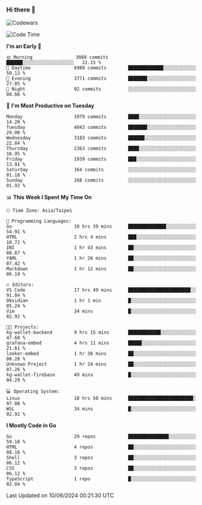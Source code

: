 ### Hi there 👋

![Codewars](https://www.codewars.com/users/omegaatt36/badges/small)

<!--START_SECTION:waka-->
![Code Time](http://img.shields.io/badge/Code%20Time-2%2C502%20hrs%2021%20mins-blue)

**I'm an Early 🐤** 

```text
🌞 Morning                3088 commits        ██████░░░░░░░░░░░░░░░░░░░   22.15 % 
🌆 Daytime                6988 commits        █████████████░░░░░░░░░░░░   50.13 % 
🌃 Evening                3771 commits        ███████░░░░░░░░░░░░░░░░░░   27.05 % 
🌙 Night                  92 commits          ░░░░░░░░░░░░░░░░░░░░░░░░░   00.66 % 
```
📅 **I'm Most Productive on Tuesday** 

```text
Monday                   1979 commits        ████░░░░░░░░░░░░░░░░░░░░░   14.20 % 
Tuesday                  4043 commits        ███████░░░░░░░░░░░░░░░░░░   29.00 % 
Wednesday                3183 commits        ██████░░░░░░░░░░░░░░░░░░░   22.84 % 
Thursday                 2363 commits        ████░░░░░░░░░░░░░░░░░░░░░   16.95 % 
Friday                   1939 commits        ███░░░░░░░░░░░░░░░░░░░░░░   13.91 % 
Saturday                 164 commits         ░░░░░░░░░░░░░░░░░░░░░░░░░   01.18 % 
Sunday                   268 commits         ░░░░░░░░░░░░░░░░░░░░░░░░░   01.92 % 
```


📊 **This Week I Spent My Time On** 

```text
🕑︎ Time Zone: Asia/Taipei

💬 Programming Languages: 
Go                       10 hrs 39 mins      ██████████████░░░░░░░░░░░   54.91 % 
HTML                     2 hrs 4 mins        ███░░░░░░░░░░░░░░░░░░░░░░   10.72 % 
INI                      1 hr 43 mins        ██░░░░░░░░░░░░░░░░░░░░░░░   08.87 % 
YAML                     1 hr 26 mins        ██░░░░░░░░░░░░░░░░░░░░░░░   07.42 % 
Markdown                 1 hr 12 mins        ██░░░░░░░░░░░░░░░░░░░░░░░   06.19 % 

🔥 Editors: 
VS Code                  17 hrs 49 mins      ███████████████████████░░   91.84 % 
Obsidian                 1 hr 1 min          █░░░░░░░░░░░░░░░░░░░░░░░░   05.24 % 
Vim                      34 mins             █░░░░░░░░░░░░░░░░░░░░░░░░   02.92 % 

🐱‍💻 Projects: 
kg-wallet-backend        9 hrs 15 mins       ████████████░░░░░░░░░░░░░   47.68 % 
grafana-embed            4 hrs 11 mins       █████░░░░░░░░░░░░░░░░░░░░   21.61 % 
looker-embed             1 hr 36 mins        ██░░░░░░░░░░░░░░░░░░░░░░░   08.28 % 
Unknown Project          1 hr 24 mins        ██░░░░░░░░░░░░░░░░░░░░░░░   07.26 % 
kg-wallet-firebase       49 mins             █░░░░░░░░░░░░░░░░░░░░░░░░   04.29 % 

💻 Operating System: 
Linux                    18 hrs 50 mins      ████████████████████████░   97.08 % 
WSL                      34 mins             █░░░░░░░░░░░░░░░░░░░░░░░░   02.92 % 
```

**I Mostly Code in Go** 

```text
Go                       29 repos            ███████████████░░░░░░░░░░   59.18 % 
HTML                     4 repos             ██░░░░░░░░░░░░░░░░░░░░░░░   08.16 % 
Shell                    3 repos             ██░░░░░░░░░░░░░░░░░░░░░░░   06.12 % 
CSS                      3 repos             ██░░░░░░░░░░░░░░░░░░░░░░░   06.12 % 
TypeScript               1 repo              █░░░░░░░░░░░░░░░░░░░░░░░░   02.04 % 
```




 Last Updated on 10/06/2024 00:21:30 UTC
<!--END_SECTION:waka-->

<!--
**omegaatt36/omegaatt36** is a ✨ _special_ ✨ repository because its `README.md` (this file) appears on your GitHub profile.

Here are some ideas to get you started:

- 🔭 I’m currently working on ...
- 🌱 I’m currently learning ...
- 👯 I’m looking to collaborate on ...
- 🤔 I’m looking for help with ...
- 💬 Ask me about ...
- 📫 How to reach me: ...
- 😄 Pronouns: ...
- ⚡ Fun fact: ...
-->

